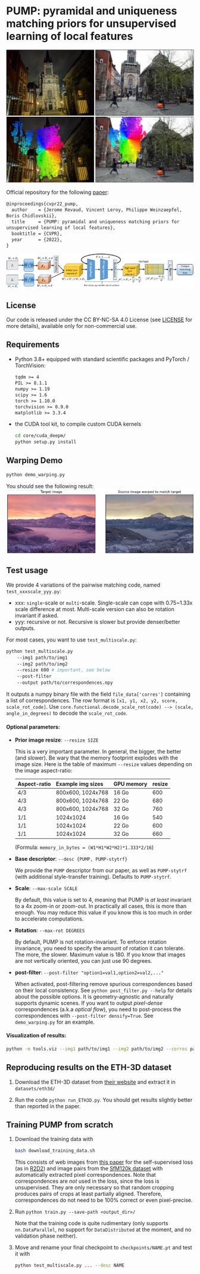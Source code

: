 # PUMP: pyramidal and uniqueness matching priors for unsupervised learning of local features #
![image](imgs/teaser_paper.jpg)

Official repository for the following [paper](https://europe.naverlabs.com/research/publications/pump-pyramidal-and-uniqueness-matching-priors-for-unsupervised-learning-of-local-features/):

```text
@inproceedings{cvpr22_pump,
  author    = {Jerome Revaud, Vincent Leroy, Philippe Weinzaepfel, Boris Chidlovskii},
  title     = {PUMP: pyramidal and uniqueness matching priors for unsupervised learning of local features},
  booktitle = {CVPR},
  year      = {2022},
}
```
![image](imgs/overview.png)

License
-------
Our code is released under the CC BY-NC-SA 4.0 License (see [LICENSE](LICENSE) for more details), available only for non-commercial use.


Requirements
------------
  - Python 3.8+ equipped with standard scientific packages and PyTorch / TorchVision:
    ```
    tqdm >= 4
    PIL >= 8.1.1
    numpy >= 1.19
    scipy >= 1.6
    torch >= 1.10.0
    torchvision >= 0.9.0
    matplotlib >= 3.3.4
    ```
 - the CUDA tool kit, to compile custom CUDA kernels
    ```bash
    cd core/cuda_deepm/
    python setup.py install
    ```

Warping Demo
------------

```bash
python demo_warping.py
```

You should see the following result:
![image](imgs/demo_warp.jpg)

Test usage
----------

We provide 4 variations of the pairwise matching code, named `test_xxxscale_yyy.py`:
 - xxx: `single`-scale or `multi`-scale. 
        Single-scale can cope with 0.75~1.33x scale difference at most.
        Multi-scale version can also be rotation invariant if asked.
 - yyy: recursive or not. Recursive is slower but provide denser/better outputs.

For most cases, you want to use `test_multiscale.py`:
```bash
python test_multiscale.py 
    --img1 path/to/img1
    --img2 path/to/img2
    --resize 600 # important, see below
    --post-filter 
    --output path/to/correspondences.npy
```

It outputs a numpy binary file with the field `file_data['corres']` containing a list of correspondences.
The row format is `[x1, y1, x2, y2, score, scale_rot_code]`. 
Use `core.functional.decode_scale_rot(code) --> (scale, angle_in_degrees)` to decode the `scale_rot_code`.


#### Optional parameters:

  - **Prior image resize**: `--resize SIZE`

    This is a very important parameter. In general, the bigger, the better (and slower).
    Be wary that the memory footprint explodes with the image size. 
    Here is the table of maximum `--resize` values depending on the image aspect-ratio:

    | Aspect-ratio | Example img sizes  | GPU memory | resize |
    |--------------|--------------------|------------|--------|
    |  4/3         | 800x600, 1024x768  |   16 Go    |  600   |
    |  4/3         | 800x600, 1024x768  |   22 Go    |  680   |
    |  4/3         | 800x600, 1024x768  |   32 Go    |  760   |
    |  1/1         | 1024x1024          |   16 Go    |  540   |
    |  1/1         | 1024x1024          |   22 Go    |  600   |
    |  1/1         | 1024x1024          |   32 Go    |  660   |

    (Formula: `memory_in_bytes = (W1*H1*W2*H2)*1.333*2/16`)

  - **Base descriptor**: `--desc {PUMP, PUMP-stytrf}`

    We provide the `PUMP` descriptor from our paper, as well as `PUMP-stytrf` (with additional style-transfer training).
    Defaults to `PUMP-stytrf`.

  - **Scale**: `--max-scale SCALE`

    By default, this value is set to 4, meaning that PUMP is _at least_ invariant to a 4x zoom-in or 
    zoom-out. In practically all cases, this is more than enough. You may reduce this value if you know
    this is too much in order to accelerate computations.

  - **Rotation**: `--max-rot DEGREES`

    By default, PUMP is not rotation-invariant. To enforce rotation invariance, you need to specify
    the amount of rotation it can tolerate. The more, the slower. Maximum value is 180. 
    If you know that images are not vertically oriented, you can just use 90 degrees.

  - **post-filter**: `--post-filter "option1=val1,option2=val2,..."`

    When activated, post-filtering remove spurious correspondences based on their local consistency. 
    See `python post_filter.py --help` for details about the possible options.
    It is geometry-agnostic and naturally supports dynamic scenes.
    If you want to output _pixel-dense_ correspondences (a.k.a _optical flow_), you need to post-process 
    the correspondences with `--post-filter densify=True`. See `demo_warping.py` for an example.


#### Visualization of results: 
```bash
python -m tools.viz --img1 path/to/img1 --img2 path/to/img2 --corres path/to/correspondences.npy
```

Reproducing results on the ETH-3D dataset
-----------------------------------------

1. Download the ETH-3D dataset from [their website](https://www.eth3d.net/datasets) and extract it in `datasets/eth3d/`

2. Run the code `python run_ETH3D.py`. You should get results slightly better than reported in the paper.


Training PUMP from scratch
--------------------------

1. Download the training data with 
    ```bash
    bash download_training_data.sh
    ```

   This consists of web images from [this paper](http://cmp.felk.cvut.cz/revisitop/) for the self-supervised loss (as in [R2D2](https://github.com/naver/r2d2))
   and image pairs from the [SfM120k dataset](http://cmp.felk.cvut.cz/cnnimageretrieval/) with automatically 
   extracted pixel correspondences. Note that correspondences are *not* used in the loss, since the loss is 
   unsupervised. They are only necessary so that random cropping produces pairs of crops at least partially aligned.
   Therefore, correspondences do not need to be 100% correct or even pixel-precise.

2. Run `python train.py --save-path <output_dir>/`

    Note that the training code is quite rudimentary (only supports `nn.DataParallel`, 
    no support for `DataDistributed` at the moment, and no validation phase neither).

3. Move and rename your final checkpoint to `checkpoints/NAME.pt` and test it with 
   ```bash
   python test_multiscale.py ... --desc NAME
   ```
